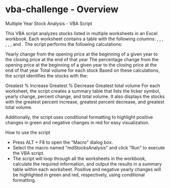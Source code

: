 # vba-challenge - Overview

Multiple Year Stock Analysis - VBA Script

This VBA script analyzes stocks listed in multiple worksheets in an Excel workbook. Each worksheet contains a table with the following columns: <ticker>, <date>, <open>, <high>, <low>, <close>, and <vol>. The script performs the following calculations:

Yearly change from the opening price at the beginning of a given year to the closing price at the end of that year
The percentage change from the opening price at the beginning of a given year to the closing price at the end of that year
Total volume for each stock
Based on these calculations, the script identifies the stocks with the:

Greatest % Increase
Greatest % Decrease
Greatest total volume
For each worksheet, the script creates a summary table that lists the ticker symbol, yearly change, percent change, and total volume. It also displays the stocks with the greatest percent increase, greatest percent decrease, and greatest total volume.

Additionally, the script uses conditional formatting to highlight positive changes in green and negative changes in red for easy visualization.

How to use the script
- Press ALT + F8 to open the "Macro" dialog box.
- Select the macro named "mdStocksAnalysis" and click "Run" to execute the VBA script.
- The script will loop through all the worksheets in the workbook, calculate the required information, and output the results in a summary table within each worksheet. Positive and negative yearly changes will be highlighted in green and red, respectively, using conditional formatting.
